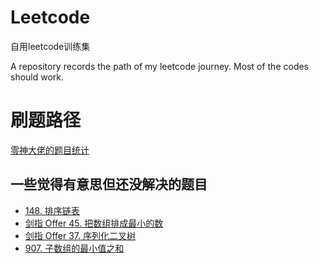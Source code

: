 # Leetcode

自用leetcode训练集

A repository records the path of my leetcode journey. Most of the codes should work.

# 刷题路径

[零神大佬的题目统计](https://zerotrac.github.io/leetcode_problem_rating/#/)


## 一些觉得有意思但还没解决的题目
* [148. 排序链表](https://leetcode.cn/problems/sort-list/)
* [剑指 Offer 45. 把数组排成最小的数](https://leetcode.cn/problems/ba-shu-zu-pai-cheng-zui-xiao-de-shu-lcof/)
* [剑指 Offer 37. 序列化二叉树](https://leetcode.cn/problems/xu-lie-hua-er-cha-shu-lcof/)
* [907. 子数组的最小值之和](https://leetcode.cn/problems/sum-of-subarray-minimums/)